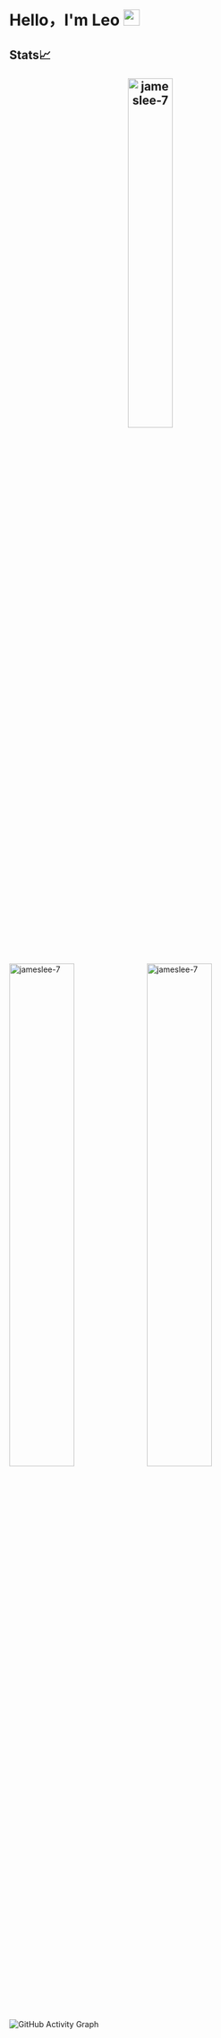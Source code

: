 # Hello，I'm Leo <img src="https://github.com/TheDudeThatCode/TheDudeThatCode/blob/master/Assets/Hi.gif" width="29px">



## Stats📈 <p align="center"> <img width="40%" src="https://github-readme-stats.vercel.app/api/top-langs?username=jameslee-7&show_icons= true&theme=dracula&title_color=ff8000&text_color=ffffff&bg_color=6a6a6a&locale=en&layout=compact&hide_border=true" alt="jameslee-7" /> 
  <img width="48%" src="https://github-readme-stats.vercel.app /api?username=jameslee-7&show_icons=true&theme=dracula&title_color=ff8000&text_color=ffffff&bg_color=6a6a6a&locale=en&hide_border=true" alt="jameslee-7" /> <img width="48%" src="https://github -readme-streak-stats.herokuapp.com/?user=jameslee-7&theme=highcontrast&hide_border=true" alt="jameslee-7" /> </p>

![GitHub Activity Graph](https://activity-graph.herokuapp.com/graph?username=jameslee-7&theme=dracula&hide_border=true)
<!--
- 🔭 I’m currently working on ...
- 🌱 I’m currently learning ...
- 👯 I’m looking to collaborate on ...
- 🤔 I’m looking for help with ...
- 💬 Ask me about ...
- 📫 How to reach me: ...
- 😄 Pronouns: ...
- ⚡ Fun fact: ...
-->
